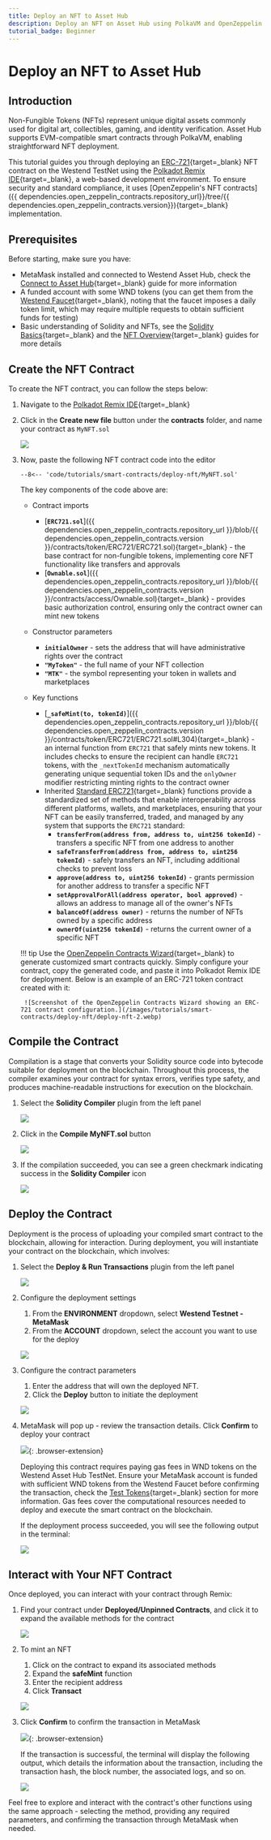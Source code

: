 ```yaml
---
title: Deploy an NFT to Asset Hub
description: Deploy an NFT on Asset Hub using PolkaVM and OpenZeppelin. Learn how to compile, deploy, and interact with your contract using Polkadot Remix IDE.
tutorial_badge: Beginner
---
```


# Deploy an NFT to Asset Hub

## Introduction

Non-Fungible Tokens (NFTs) represent unique digital assets commonly used for digital art, collectibles, gaming, and identity verification. Asset Hub supports EVM-compatible smart contracts through PolkaVM, enabling straightforward NFT deployment.

This tutorial guides you through deploying an [ERC-721](https://eips.ethereum.org/EIPS/eip-721){target=\_blank} NFT contract on the Westend TestNet using the [Polkadot Remix IDE](https://remix.polkadot.io){target=\_blank}, a web-based development environment. To ensure security and standard compliance, it uses [OpenZeppelin's NFT contracts]({{ dependencies.open_zeppelin_contracts.repository_url}}/tree/{{ dependencies.open_zeppelin_contracts.version}}){target=\_blank} implementation.

## Prerequisites

Before starting, make sure you have:

- MetaMask installed and connected to Westend Asset Hub, check the [Connect to Asset Hub](/develop/smart-contracts/connect-to-asset-hub/){target=\_blank} guide for more information
- A funded account with some WND tokens (you can get them from the [Westend Faucet](https://faucet.polkadot.io/westend?parachain=1000){target=\_blank}, noting that the faucet imposes a daily token limit, which may require multiple requests to obtain sufficient funds for testing)
- Basic understanding of Solidity and NFTs, see the [Solidity Basics](https://soliditylang.org/){target=\_blank} and the [NFT Overview](https://ethereum.org/en/nft/){target=\_blank} guides for more details

## Create the NFT Contract

To create the NFT contract, you can follow the steps below:

1. Navigate to the [Polkadot Remix IDE](https://remix.polkadot.io/){target=\_blank}
2. Click in the **Create new file** button under the **contracts** folder, and name your contract as `MyNFT.sol`

    ![](/images/tutorials/smart-contracts/deploy-nft/deploy-nft-1.webp)

3. Now, paste the following NFT contract code into the editor

    ```solidity title="MyNFT.sol"
    --8<-- 'code/tutorials/smart-contracts/deploy-nft/MyNFT.sol'
    ```

    The key components of the code above are:

    - Contract imports

        - [**`ERC721.sol`**]({{ dependencies.open_zeppelin_contracts.repository_url }}/blob/{{ dependencies.open_zeppelin_contracts.version }}/contracts/token/ERC721/ERC721.sol){target=\_blank} - the base contract for non-fungible tokens, implementing core NFT functionality like transfers and approvals
        - [**`Ownable.sol`**]({{ dependencies.open_zeppelin_contracts.repository_url }}/blob/{{ dependencies.open_zeppelin_contracts.version }}/contracts/access/Ownable.sol){target=\_blank} - provides basic authorization control, ensuring only the contract owner can mint new tokens
    
    - Constructor parameters

        - **`initialOwner`** - sets the address that will have administrative rights over the contract
        - **`"MyToken"`** - the full name of your NFT collection
        - **`"MTK"`** - the symbol representing your token in wallets and marketplaces

    - Key functions

        - [**`_safeMint(to, tokenId)`**]({{ dependencies.open_zeppelin_contracts.repository_url }}/blob/{{ dependencies.open_zeppelin_contracts.version }}/contracts/token/ERC721/ERC721.sol#L304){target=\_blank} - an internal function from `ERC721` that safely mints new tokens. It includes checks to ensure the recipient can handle `ERC721` tokens, with the `_nextTokenId` mechanism automatically generating unique sequential token IDs and the `onlyOwner` modifier restricting minting rights to the contract owner
        - Inherited [Standard ERC721](https://ethereum.org/en/developers/docs/standards/tokens/erc-721/){target=\_blank} functions provide a standardized set of methods that enable interoperability across different platforms, wallets, and marketplaces, ensuring that your NFT can be easily transferred, traded, and managed by any system that supports the `ERC721` standard:
            - **`transferFrom(address from, address to, uint256 tokenId)`** - transfers a specific NFT from one address to another
            - **`safeTransferFrom(address from, address to, uint256 tokenId)`** - safely transfers an NFT, including additional checks to prevent loss
            - **`approve(address to, uint256 tokenId)`** - grants permission for another address to transfer a specific NFT
            - **`setApprovalForAll(address operator, bool approved)`** - allows an address to manage all of the owner's NFTs
            - **`balanceOf(address owner)`** - returns the number of NFTs owned by a specific address
            - **`ownerOf(uint256 tokenId)`** - returns the current owner of a specific NFT

    !!! tip
        Use the [OpenZeppelin Contracts Wizard](https://wizard.openzeppelin.com/){target=\_blank} to generate customized smart contracts quickly. Simply configure your contract, copy the generated code, and paste it into Polkadot Remix IDE for deployment. Below is an example of an ERC-721 token contract created with it:

        ![Screenshot of the OpenZeppelin Contracts Wizard showing an ERC-721 contract configuration.](/images/tutorials/smart-contracts/deploy-nft/deploy-nft-2.webp)


## Compile the Contract

Compilation is a stage that converts your Solidity source code into bytecode suitable for deployment on the blockchain. Throughout this process, the compiler examines your contract for syntax errors, verifies type safety, and produces machine-readable instructions for execution on the blockchain.

1. Select the **Solidity Compiler** plugin from the left panel

    ![](/images/tutorials/smart-contracts/deploy-nft/deploy-nft-3.webp)

2. Click in the **Compile MyNFT.sol** button

    ![](/images/tutorials/smart-contracts/deploy-nft/deploy-nft-4.webp)

3. If the compilation succeeded, you can see a green checkmark indicating success in the **Solidity Compiler** icon

    ![](/images/tutorials/smart-contracts/deploy-nft/deploy-nft-5.webp)

## Deploy the Contract

Deployment is the process of uploading your compiled smart contract to the blockchain, allowing for interaction. During deployment, you will instantiate your contract on the blockchain, which involves:

1. Select the **Deploy & Run Transactions** plugin from the left panel

    ![](/images/tutorials/smart-contracts/deploy-nft/deploy-nft-6.webp)

2. Configure the deployment settings
    1. From the **ENVIRONMENT** dropdown, select **Westend Testnet - MetaMask**
    2. From the **ACCOUNT** dropdown, select the account you want to use for the deploy

    ![](/images/tutorials/smart-contracts/deploy-nft/deploy-nft-7.webp)

3. Configure the contract parameters
    1. Enter the address that will own the deployed NFT.
    2. Click the **Deploy** button to initiate the deployment

    ![](/images/tutorials/smart-contracts/deploy-nft/deploy-nft-8.webp)

4. MetaMask will pop up - review the transaction details. Click **Confirm** to deploy your contract

    ![](/images/tutorials/smart-contracts/deploy-nft/deploy-nft-9.webp){: .browser-extension}

    Deploying this contract requires paying gas fees in WND tokens on the Westend Asset Hub TestNet. Ensure your MetaMask account is funded with sufficient WND tokens from the Westend Faucet before confirming the transaction, check the [Test Tokens](/develop/smart-contracts/connect-to-asset-hub/#test-tokens){target=\_blank} section for more information. Gas fees cover the computational resources needed to deploy and execute the smart contract on the blockchain.

    If the deployment process succeeded, you will see the following output in the terminal:

    ![](/images/tutorials/smart-contracts/deploy-nft/deploy-nft-10.webp)

## Interact with Your NFT Contract

Once deployed, you can interact with your contract through Remix:

1. Find your contract under **Deployed/Unpinned Contracts**, and click it to expand the available methods for the contract

    ![](/images/tutorials/smart-contracts/deploy-nft/deploy-nft-11.webp)

2. To mint an NFT

    1. Click on the contract to expand its associated methods
    2. Expand the **safeMint** function
    3. Enter the recipient address
    4. Click **Transact**

    ![](/images/tutorials/smart-contracts/deploy-nft/deploy-nft-12.webp)

3. Click **Confirm** to confirm the transaction in MetaMask

    ![](/images/tutorials/smart-contracts/deploy-nft/deploy-nft-13.webp){: .browser-extension}

    If the transaction is successful, the terminal will display the following output, which details the information about the transaction, including the transaction hash, the block number, the associated logs, and so on.

    ![](/images/tutorials/smart-contracts/deploy-nft/deploy-nft-14.webp)

Feel free to explore and interact with the contract's other functions using the same approach - selecting the method, providing any required parameters, and confirming the transaction through MetaMask when needed.